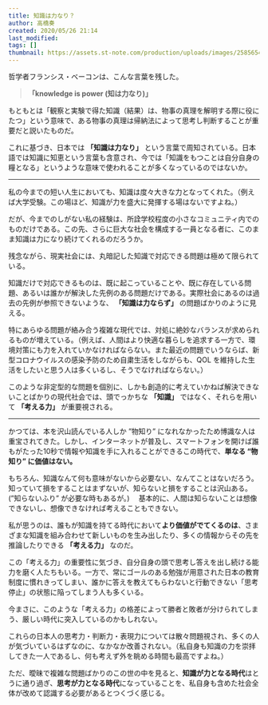 ```yaml
---
title: 知識は力なり？ 
author: 高橋奏
created: 2020/05/26 21:14
last_modified: 
tags: []
thumbnail: https://assets.st-note.com/production/uploads/images/25856544/rectangle_large_type_2_6c41b5980d7731998c0756e6b635509e.jpg?
---
```


哲学者フランシス・ベーコンは、こんな言葉を残した。

> **「knowledge is power (知は力なり)」**

もともとは「観察と実験で得た知識（結果）は、物事の真理を解明する際に役にたつ」という意味で、ある物事の真理は帰納法によって思考し判断することが重要だと説いたものだ。

これに基づき、日本では **「知識は力なり」** という言葉で周知されている。日本語では知識に知恵という言葉も含意され、今では「知識をもつことは自分自身の糧となる」というような意味で使われることが多くなっているのではないか。

___

私の今までの短い人生においても、知識は度々大きな力となってくれた。（例えば大学受験。この場ほど、知識が力を盛大に発揮する場はないですよね。）

だが、今までのしがない私の経験は、所詮学校程度の小さなコミュニティ内でのものだけである。この先、さらに巨大な社会を構成する一員となる者に、このまま知識は力になり続けてくれるのだろうか。


残念ながら、現実社会には、丸暗記した知識で対応できる問題は極めて限られている。


知識だけで対応できるものは、既に起こっていることや、既に存在している問題、あるいは誰かが解決した先例のある問題だけである。実際社会にあるのは過去の先例が参照できないような、 **「知識は力ならず」** の問題ばかりのように見える。

特にあらゆる問題が絡み合う複雑な現代では、対処に絶妙なバランスが求められるものが増えている。（例えば、人間はより快適な暮らしを追求する一方で、環境対策にも力を入れていかなければならない。また最近の問題でいうならば、新型コロナウイルスの感染予防のため自粛生活をしながらも、QOL を維持した生活をしたいと思う人は多くいるし、そうでなければならない。）

このような非定型的な問題を個別に、しかも創造的に考えていかねば解決できないことばかりの現代社会では、頭でっかちな **「知識」** ではなく、それらを用いて **「考える力」** が重要視される。

___

かつては、本を沢山読んでいる人しか ”物知り” になれなかったため博識な人は重宝されてきた。しかし、インターネットが普及し、スマートフォンを開けば誰もがたった10秒で情報や知識を手に入れることができるこの時代で、**単なる “物知り” に価値はない。** 


もちろん、知識なんて何も意味がないから必要ない、なんてことはないだろう。知っていて損をすることはまずないが、知らないと損をすることは沢山ある。(”知らないふり” が必要な時もあるが。) 　基本的に、人間は知らないことは想像できないし、想像できなければ考えることもできない。


私が思うのは、誰もが知識を持てる時代において**より価値がでてくるのは**、さまざまな知識を組み合わせて新しいものを生み出したり、多くの情報からその先を推論したりできる **「考える力」** なのだ。

この「考える力」の重要性に気づき、自分自身の頭で思考し答えを出し続ける能力を磨く人たちもいる。一方で、常にゴールのある勉強が用意された日本の教育制度に慣れきってしまい、誰かに答えを教えてもらわないと行動できない「思考停止」の状態に陥ってしまう人も多くいる。


今まさに、このような「考える力」の格差によって勝者と敗者が分けられてしまう、厳しい時代に突入しているのかもしれない。


これらの日本人の思考力・判断力・表現力については散々問題視され、多くの人が気づいているはずなのに、なかなか改善されない。（私自身も知識の力を崇拝してきた一人であるし、何も考えず外を眺める時間も最高ですよね。）


ただ、曖昧で複雑な問題ばかりのこの世の中を見ると、**知識が力となる時代**はとうに通り過ぎ、**思考が力となる時代**になっていることを、私自身も含めた社会全体が改めて認識する必要があるとつくづく感じる。